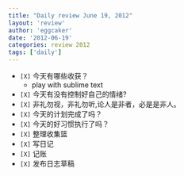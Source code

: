 ```yaml
---
title: "Daily review June 19, 2012" 
layout: 'review'
author: 'eggcaker'
date: '2012-06-19'
categories: review 2012
tags: ['daily']
---
```



  * `[X]` 今天有哪些收获？ 
    * play with sublime text 
  * `[X]` 今天有没有控制好自己的情绪? 
  * `[X]` 非礼勿视，非礼勿听,论人是非者，必是是非人。 
  * `[X]` 今天的计划完成了吗？ 
  * `[X]` 今天的好习惯执行了吗？ 
  * `[X]` 整理收集篮 
  * `[X]` 写日记 
  * `[X]` 记账 
  * `[X]` 发布日志草稿 

